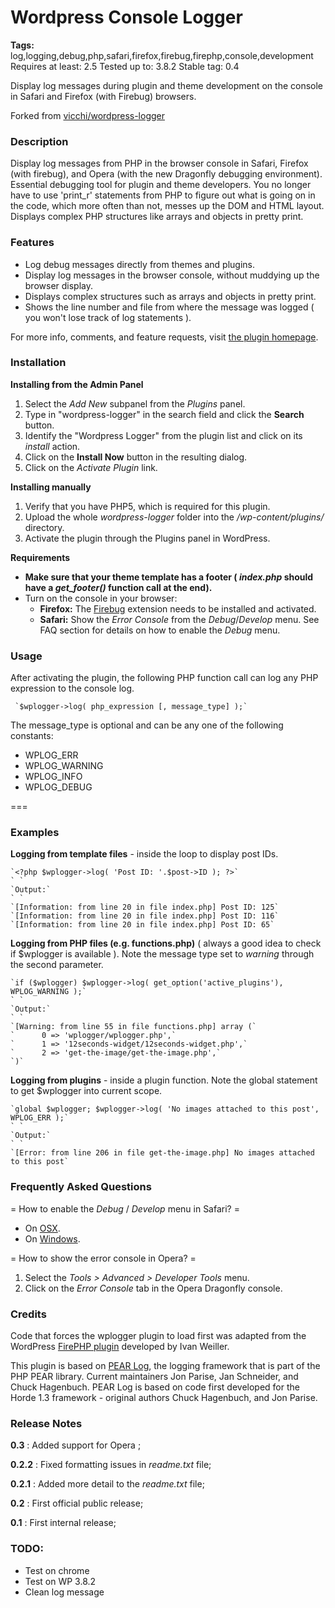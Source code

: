 Wordpress Console Logger
===

**Tags:** log,logging,debug,php,safari,firefox,firebug,firephp,console,development
Requires at least: 2.5
Tested up to: 3.8.2
Stable tag: 0.4

Display log messages during plugin and theme development on the console in Safari and Firefox (with Firebug) browsers.

Forked from [vicchi/wordpress-logger](https://github.com/inolasco/wordpress-logger)

### Description

Display log messages from PHP in the browser console in Safari, Firefox (with firebug), and Opera (with the new Dragonfly debugging environment). Essential debugging tool for 
plugin and theme developers. You no longer have to use 'print_r' statements from PHP to figure out what is going
on in the code, which more often than not, messes up the DOM and HTML layout. Displays complex PHP structures like arrays and objects 
in pretty print.

### Features

* Log debug messages directly from themes and plugins.
* Display log messages in the browser console, without muddying up the browser display.
* Displays complex structures such as arrays and objects in pretty print.
* Shows the line number and file from where the message was logged ( you won't lose track of log statements ).

For more info, comments, and feature requests, visit [the plugin homepage](http://www.turingtarpit.com/2009/05/wplogger "Wordpress Logger").

### Installation

**Installing from the Admin Panel**

1. Select the *Add New* subpanel from the *Plugins* panel.
1. Type in "wordpress-logger" in the search field and click the **Search** button.
1. Identify the "Wordpress Logger" from the plugin list and click on its *install* action.
1. Click on the **Install Now** button in the resulting dialog.
1. Click on the *Activate Plugin* link.

**Installing manually**

1. Verify that you have PHP5, which is required for this plugin.
1. Upload the whole *wordpress-logger* folder into the */wp-content/plugins/* directory.
1. Activate the plugin through the Plugins panel in WordPress.

**Requirements**

* **Make sure that your theme template has a footer ( *index.php* should have a *get_footer()* function call at the end).**
* Turn on the console in your browser:
    * **Firefox:** The [Firebug](http://getfirebug.com/ "Firebug home page") extension needs to be installed and activated. 
    * **Safari:** Show the *Error Console* from the *Debug*/*Develop* menu. See FAQ section for details on how to enable the *Debug* menu.

### Usage

After activating the plugin, the following PHP function call can log any PHP expression to the console log. 

     `$wplogger->log( php_expression [, message_type] );`


The message_type is optional and can be any one of the following constants:

* WPLOG_ERR
* WPLOG_WARNING
* WPLOG_INFO
* WPLOG_DEBUG

===
### Examples

**Logging from template files** - inside the loop to display post IDs.

    `<?php $wplogger->log( 'Post ID: '.$post->ID ); ?>`
    ` `
    `Output:`
    ` `
    `[Information: from line 20 in file index.php] Post ID: 125`
    `[Information: from line 20 in file index.php] Post ID: 116`
    `[Information: from line 20 in file index.php] Post ID: 65`

**Logging from PHP files (e.g. functions.php)** ( always a good idea to check if $wplogger is available ). Note the message type set to *warning* through the second parameter.

    `if ($wplogger) $wplogger->log( get_option('active_plugins'), WPLOG_WARNING );`
    ` `
    `Output:`
    ` `
    `[Warning: from line 55 in file functions.php] array (`
    `      0 => 'wplogger/wplogger.php',`
    `      1 => '12seconds-widget/12seconds-widget.php',`
    `      2 => 'get-the-image/get-the-image.php',`
    `)`

**Logging from plugins** - inside a plugin function. Note the global statement to get $wplogger into current scope.

    `global $wplogger; $wplogger->log( 'No images attached to this post', WPLOG_ERR );`
    ` `
    `Output:`
    ` `
    `[Error: from line 206 in file get-the-image.php] No images attached to this post`

### Frequently Asked Questions

= How to enable the *Debug* / *Develop* menu in Safari? =
* On [OSX](http://www.macosxhints.com/article.php?story=20030110063041629). 
* On [Windows](http://robrohan.com/2007/06/11/enable-debug-mode-on-safari-windows-error/).

= How to show the error console in Opera? =

 1. Select the *Tools > Advanced > Developer Tools* menu.
 1. Click on the *Error Console* tab in the Opera Dragonfly console.

### Credits

Code that forces the wplogger plugin to load first was adapted from the WordPress 
[FirePHP plugin](http://inchoo.net/wordpress/wordpress-firephp-plugin/ "FirePHP plugin") 
developed by Ivan Weiller.

This plugin is based on [PEAR Log](http://pear.php.net/package/Log "PEAR Log"), the logging framework that is part of the
PHP PEAR library. Current maintainers Jon Parise, Jan Schneider, and Chuck Hagenbuch. PEAR Log is based on code first
developed for the Horde 1.3 framework - original authors Chuck Hagenbuch, and Jon Parise.

### Release Notes

**0.3** : Added support for Opera ;

**0.2.2** : Fixed formatting issues in *readme.txt* file;

**0.2.1** : Added more detail to the *readme.txt* file;

**0.2** : First official public release;

**0.1** : First internal release;

### TODO:
* Test on chrome
* Test on WP 3.8.2
* Clean log message